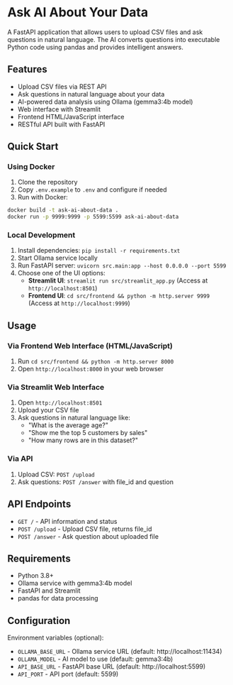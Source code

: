 # Ask AI About Your Data

A FastAPI application that allows users to upload CSV files and ask questions in natural language. The AI converts questions into executable Python code using pandas and provides intelligent answers.

## Features

- Upload CSV files via REST API
- Ask questions in natural language about your data
- AI-powered data analysis using Ollama (gemma3:4b model)
- Web interface with Streamlit
- Frontend HTML/JavaScript interface
- RESTful API built with FastAPI

## Quick Start

### Using Docker
1. Clone the repository
2. Copy `.env.example` to `.env` and configure if needed
3. Run with Docker:

```bash
docker build -t ask-ai-about-data .
docker run -p 9999:9999 -p 5599:5599 ask-ai-about-data
```

### Local Development
1. Install dependencies: `pip install -r requirements.txt`
2. Start Ollama service locally
3. Run FastAPI server: `uvicorn src.main:app --host 0.0.0.0 --port 5599`
4. Choose one of the UI options:
   - **Streamlit UI**: `streamlit run src/streamlit_app.py` (Access at `http://localhost:8501`)
   - **Frontend UI**: `cd src/frontend && python -m http.server 9999` (Access at `http://localhost:9999`)

## Usage

### Via Frontend Web Interface (HTML/JavaScript)
1. Run `cd src/frontend && python -m http.server 8000`
2. Open `http://localhost:8000` in your web browser


### Via Streamlit Web Interface
1. Open `http://localhost:8501`
2. Upload your CSV file
3. Ask questions in natural language like:
   - "What is the average age?"
   - "Show me the top 5 customers by sales"
   - "How many rows are in this dataset?"

### Via API
1. Upload CSV: `POST /upload`
2. Ask questions: `POST /answer` with file_id and question

## API Endpoints

- `GET /` - API information and status
- `POST /upload` - Upload CSV file, returns file_id
- `POST /answer` - Ask question about uploaded file

## Requirements

- Python 3.8+
- Ollama service with gemma3:4b model
- FastAPI and Streamlit
- pandas for data processing

## Configuration

Environment variables (optional):
- `OLLAMA_BASE_URL` - Ollama service URL (default: http://localhost:11434)
- `OLLAMA_MODEL` - AI model to use (default: gemma3:4b)
- `API_BASE_URL` - FastAPI base URL (default: http://localhost:5599)
- `API_PORT` - API port (default: 5599)